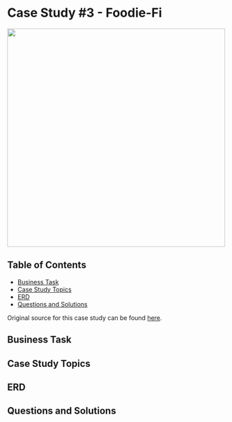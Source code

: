 # Case Study #3 - Foodie-Fi

<img width="500" src="https://github.com/SophiaTulip/8_Week_SQL_Challenge/assets/157422079/56e0530d-3b8d-4091-adda-dd9faeb5d008">


## Table of Contents

- [Business Task](#business-task)
- [Case Study Topics](#case-study-topics)
- [ERD](#erd)
- [Questions and Solutions](#questions-and-solutions)

Original source for this case study can be found [here](https://8weeksqlchallenge.com/case-study-2/).
## Business Task



## Case Study Topics



## ERD



## Questions and Solutions
